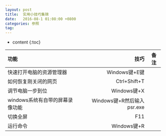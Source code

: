 ```yaml
---
layout: post
title:  实用小技巧集锦
date:   2016-08-1 01:08:00 +0800
categories: 参照
tag:
---
```

* content
{:toc}


|              功能               |            技巧            | 备注 |
|:------------------------------- | --------------------------:|:----:|
| 快速打开电脑的资源管理器        |              Windows键+E键 |      |
| 如何恢复刚关闭的网页            |               Ctrl+Shift+T |      |
| 调节电脑一步到位                |                Windows键+X |      |
| windows系统有自带的屏幕录像功能 | Windows键+R然后输入psr.exe |      |
| 切换全屏                        |                        F11 |      |
| 运行命令                                |  Windows键+R                          |      |
